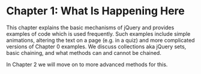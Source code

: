 # Chapter 1: What Is Happening Here 

This chapter explains the basic mechanisms of jQuery and provides examples of code which is used frequently. Such examples include simple animations, altering the text on a page (e.g. in a quiz) and more complicated versions of Chapter 0 examples. We discuss collections aka jQuery sets, basic chaining, and what methods can and cannot be chained.

In Chapter 2 we will move on to more advanced methods for this.
